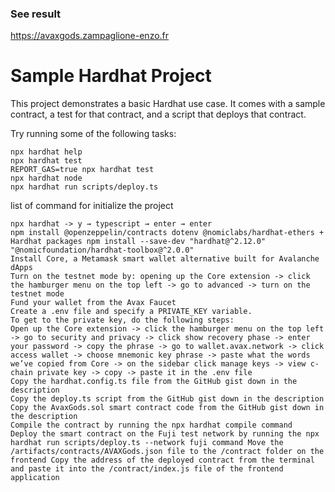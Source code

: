 ### See result

https://avaxgods.zampaglione-enzo.fr

# Sample Hardhat Project

This project demonstrates a basic Hardhat use case. It comes with a sample contract, a test for that contract, and a script that deploys that contract.

Try running some of the following tasks:

```shell
npx hardhat help
npx hardhat test
REPORT_GAS=true npx hardhat test
npx hardhat node
npx hardhat run scripts/deploy.ts
```

list of command for initialize the project 

```shell
npx hardhat -> y → typescript → enter → enter
npm install @openzeppelin/contracts dotenv @nomiclabs/hardhat-ethers + Hardhat packages npm install --save-dev "hardhat@^2.12.0" "@nomicfoundation/hardhat-toolbox@^2.0.0"
Install Core, a Metamask smart wallet alternative built for Avalanche dApps
Turn on the testnet mode by: opening up the Core extension -> click the hamburger menu on the top left -> go to advanced -> turn on the testnet mode
Fund your wallet from the Avax Faucet
Create a .env file and specify a PRIVATE_KEY variable.
To get to the private key, do the following steps:
Open up the Core extension -> click the hamburger menu on the top left -> go to security and privacy -> click show recovery phase -> enter your password -> copy the phrase -> go to wallet.avax.network -> click access wallet -> choose mnemonic key phrase -> paste what the words we’ve copied from Core -> on the sidebar click manage keys -> view c-chain private key -> copy -> paste it in the .env file
Copy the hardhat.config.ts file from the GitHub gist down in the description
Copy the deploy.ts script from the GitHub gist down in the description
Copy the AvaxGods.sol smart contract code from the GitHub gist down in the description
Compile the contract by running the npx hardhat compile command
Deploy the smart contract on the Fuji test network by running the npx hardhat run scripts/deploy.ts --network fuji command Move the /artifacts/contracts/AVAXGods.json file to the /contract folder on the frontend Copy the address of the deployed contract from the terminal and paste it into the /contract/index.js file of the frontend application
```
